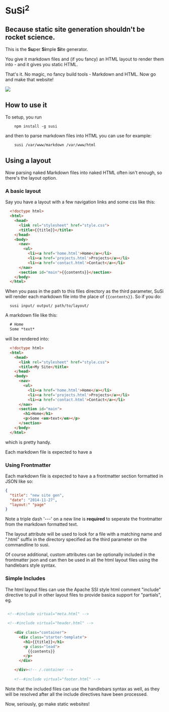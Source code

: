 # SuSi<sup>2</sup>
## Because static site generation shouldn't be rocket science.


This is the **Su**&#8203;per **Si**&#8203;mple **Si**&#8203;te generator.

You give it markdown files and (if you fancy) an HTML layout to render them into - and it gives you static HTML.

That's it.
No magic, no fancy build tools - Markdown and HTML. Now go and make that website!

![](https://googledrive.com/host/0B9MEoZDi5-peRTF3WE0tQmhIT0U/SuSi.gif)

## How to use it

To setup, you run

```shell
    npm install -g susi
```

and then to parse markdown files into HTML you can use for example:

```shell
    susi /var/www/markdown /var/www/html
```

## Using a layout

Now parsing naked Markdown files into naked HTML often isn't enough, so there's the layout option.

### A basic layout
Say you have a layout with a few navigation links and some css like this:

```html
  <!doctype html>
  <html>
    <head>
      <link rel="stylesheet" href="style.css">
      <title>{{title}}</title>
    </head>
    <body>
      <nav>
        <ul>
          <li><a href='home.html'>Home</a></li>
          <li><a href='projects.html'>Projects</a></li>
          <li><a href='contact.html'>Contact</a></li>
      </nav>
      <section id="main">{{contents}}</section>
    </body>
  </html>
```

When you pass in the path to this files directory as the third parameter, SuSi will render each markdown file into the place of ``{{contents}}``.
So if you do:

```shell
  susi input/ output/ path/to/layout/
```

A markdown file like this:

```markdown
  # Home
  Some *text*
```

will be rendered into:

```html
  <!doctype html>
  <html>
    <head>
      <link rel="stylesheet" href="style.css">
      <title>My Site</title>
    </head>
    <body>
      <nav>
        <ul>
          <li><a href='home.html'>Home</a></li>
          <li><a href='projects.html'>Projects</a></li>
          <li><a href='contact.html'>Contact</a></li>
      </nav>
      <section id="main">
        <h1>Home</h1>
        <p>Some <em>text</em></p>
      </section>
    </body>
  </html>
```

which is pretty handy.

Each markdown file is expected to have a 

### Using Frontmatter

Each markdown file is expected to have a a frontmatter section formatted in JSON like so:
```json
{
  "title": "new site gen",
  "date": "2014-11-27",
  "layout:" "page"
}
```

Note a triple dash '---' on a new line is **required** to seperate the frontmatter from the markdown formatted text.

The layout attribute will be used to look for a file with a matching name and ".html" suffix in the directory
specified as the third parameter on the commandline to susi.

Of course additional, custom attributes can be optionally included in the frontmatter json and can then be used 
in all the html layout files using the handlebars style syntax.

### Simple Includes

The html layout files can use the Apache SSI style html comment "include" directive to pull in other layout files
to provide basica support for "partials", eg.

```html

 <!--#include virtual="meta.html" -->
 
 <!--#include virtual="header.html" -->
 
    <div class="container">
      <div class="starter-template">
        <h1>{{title}}</h1>
        <p class="lead">
          {{contents}}
        </p>
      </div>

    </div><!-- /.container -->
    
    <!--#include virtual="footer.html" -->
```

Note that the included files can use the handlebars syntax as well, as they will be resolved after all the include directives
have been processed.

Now, seriously, go make static websites!

